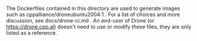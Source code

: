 
The Dockerfiles contained in this directory are used to generate images such as cppalliance/droneubuntu2004:1 . For a list of choices and more discussion, see docs/drone-ci.md . An end-user of Drone (or https://drone.cpp.al) doesn't need to use or modify these files, they are only listed as a reference.  
